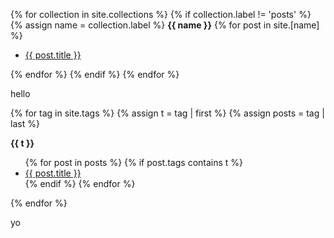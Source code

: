 {% for collection in site.collections %}
  {% if collection.label != 'posts' %}
    {% assign name = collection.label %}
    <b>{{ name }}</b>
    {% for post in site.[name] %}
    <ul>
        <li><a href="{{ post.url | prepend: site.baseurl }}">{{ post.title }}</a></li>
    </ul>
    {% endfor %}
  {% endif %}
{% endfor %} 

hello 

<!-- Source for the following: https://www.jokecamp.com/blog/listing-jekyll-posts-by-tag/ -->

{% for tag in site.tags %}
  {% assign t = tag | first %}
  {% assign posts = tag | last %}

<b>{{ t }}</b>
<ul>
{% for post in posts %}
  {% if post.tags contains t %}
  <li>
    <a href="{{ post.url | prepend: site.baseurl }}">{{ post.title }}</a>
<!--     <span class="date">{{ post.date | date: "%B %-d, %Y"  }}</span> -->
  </li>
  {% endif %}
{% endfor %}
</ul>
{% endfor %}

yo
